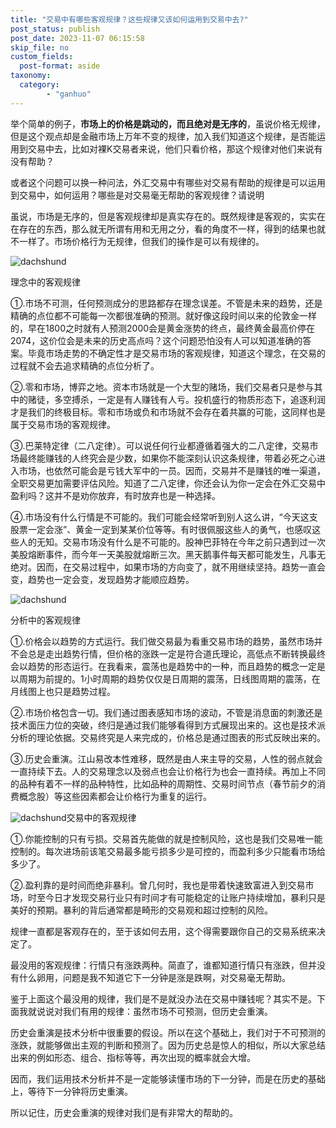 ```yaml
---
title: "交易中有哪些客观规律？这些规律又该如何运用到交易中去?"
post_status: publish
post_date: 2023-11-07 06:15:58
skip_file: no
custom_fields: 
  post-format: aside
taxonomy:
  category:
        - "ganhuo"
---
```


举个简单的例子，**市场上的价格是跳动的，而且绝对是无序的**，虽说价格无规律，但是这个观点却是金融市场上万年不变的规律，加入我们知道这个规律，是否能运用到交易中去，比如对裸K交易者来说，他们只看价格，那这个规律对他们来说有没有帮助？

或者这个问题可以换一种问法，外汇交易中有哪些对交易有帮助的规律是可以运用到交易中，如何运用？哪些是对交易毫无帮助的客观规律？请说明

虽说，市场是无序的，但是客观规律却是真实存在的。既然规律是客观的，实实在在存在的东西，那么就无所谓有用和无用之分，看的角度不一样，得到的结果也就不一样了。市场价格行为无规律，但我们的操作是可以有规律的。

![dachshund](https://cdn.fendou.la/funstoutiao/2020/12/201133748.jpg "鸿运当头.jpg")

理念中的客观规律

①.市场不可测，任何预测成分的思路都存在理念误差。不管是未来的趋势，还是精确的点位都不可能每一次都很准确的预测。就好像这段时间以来的伦敦金一样的，早在1800之时就有人预测2000会是黄金涨势的终点，最终黄金最高价停在2074，这价位会是未来的历史高点吗？这个问题恐怕没有人可以知道准确的答案。毕竟市场走势的不确定性才是交易市场的客观规律，知道这个理念，在交易的过程就不会去追求精确的点位分析了。

②.零和市场，博弈之地。资本市场就是一个大型的赌场，我们交易者只是参与其中的赌徒，多空搏杀，一定是有人赚钱有人亏。投机盛行的物质形态下，追逐利润才是我们的终极目标。零和市场或负和市场就不会存在着共赢的可能，这同样也是属于交易市场的客观规律。

③.巴莱特定律（二八定律）。可以说任何行业都遵循着强大的二八定律，交易市场最终能赚钱的人终究会是少数，如果你不能深刻认识这条规律，带着必死之心进入市场，也依然可能会是亏钱大军中的一员。因而，交易并不是赚钱的唯一渠道，全职交易更加需要评估风险。知道了二八定律，你还会认为你一定会在外汇交易中盈利吗？这并不是劝你放弃，有时放弃也是一种选择。

④.市场没有什么行情是不可能的。我们可能会经常听到别人这么讲，“今天这支股票一定会涨”、黄金一定到某某价位等等。有时很佩服这些人的勇气，也感叹这些人的无知。交易市场没有什么是不可能的。股神巴菲特在今年之前只遇到过一次美股熔断事件，而今年一天美股就熔断三次。黑天鹅事件每天都可能发生，凡事无绝对。因而，在交易过程中，如果市场的方向变了，就不用继续坚持。趋势一直会变，趋势也一定会变，发现趋势才能顺应趋势。

![dachshund](https://cdn.fendou.la/funstoutiao/2020/12/201218966.jpg "树懒.jpg")

分析中的客观规律

①.价格会以趋势的方式运行。我们做交易最为看重交易市场的趋势，虽然市场并不会总是走出趋势行情，但价格的涨跌一定是符合道氏理论，高低点不断转换最终会以趋势的形态运行。在我看来，震荡也是趋势中的一种，而且趋势的概念一定是以周期为前提的。1小时周期的趋势仅仅是日周期的震荡，日线图周期的震荡，在月线图上也只是趋势过程。

②.市场价格包含一切。我们通过图表感知市场的波动，不管是消息面的刺激还是技术面压力位的突破，终归是通过我们能够看得到方式展现出来的。这也是技术派分析的理论依据。交易终究是人来完成的，价格总是通过图表的形式反映出来的。

③.历史会重演。江山易改本性难移，既然是由人来主导的交易，人性的弱点就会一直持续下去。人的交易理念以及弱点也会让价格行为也会一直持续。再加上不同的品种有着不一样的品种特性，比如品种的周期性、交易时间节点（春节前夕的消费概念股）等这些因素都会让价格行为重复的运行。

![dachshund](https://cdn.fendou.la/funstoutiao/2020/12/201246982.jpg "努力工作.jpg")交易中的客观规律

①.你能控制的只有亏损。交易首先能做的就是控制风险，这也是我们交易唯一能控制的。每次进场前该笔交易最多能亏损多少是可控的，而盈利多少只能看市场给多少了。

②.盈利靠的是时间而绝非暴利。曾几何时，我也是带着快速致富进入到交易市场，时至今日才发现交易行业只有时间才有可能稳定的让账户持续增加，暴利只是美好的预期。暴利的背后通常都是畸形的交易观和超过控制的风险。

规律一直都是客观存在的，至于该如何去用，这个得需要跟你自己的交易系统来决定了。

最没用的客观规律：行情只有涨跌两种。简直了，谁都知道行情只有涨跌，但并没有什么卵用，问题是我不知道它下一分钟是涨是跌啊，对交易毫无帮助。

鉴于上面这个最没用的规律，我们是不是就没办法在交易中赚钱呢？其实不是。下面我就说说对我们有用的规律：虽然市场不可预测，但历史会重演。

历史会重演是技术分析中很重要的假设。所以在这个基础上，我们对于不可预测的涨跌，就能够做出主观的判断和预测了。因为历史总是惊人的相似，所以大家总结出来的例如形态、组合、指标等等，再次出现的概率就会大增。

因而，我们运用技术分析并不是一定能够读懂市场的下一分钟，而是在历史的基础上，等待下一分钟将历史重演。

所以记住，历史会重演的规律对我们是有非常大的帮助的。
